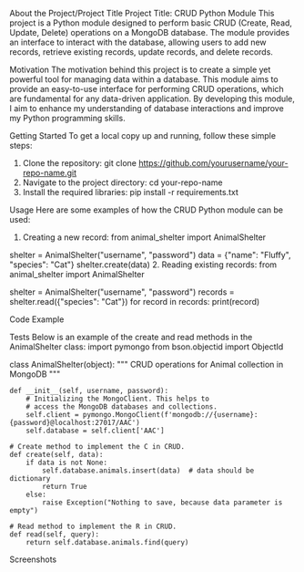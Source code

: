 About the Project/Project Title
Project Title: CRUD Python Module
This project is a Python module designed to perform basic CRUD (Create, Read, Update, Delete) operations on a MongoDB database. The module provides an interface to interact with the database, allowing users to add new records, retrieve existing records, update records, and delete records.

Motivation
The motivation behind this project is to create a simple yet powerful tool for managing data within a database. This module aims to provide an easy-to-use interface for performing CRUD operations, which are fundamental for any data-driven application. By developing this module, I aim to enhance my understanding of database interactions and improve my Python programming skills.

Getting Started
To get a local copy up and running, follow these simple steps:
1.	Clone the repository:
git clone https://github.com/yourusername/your-repo-name.git
2.	Navigate to the project directory:
cd your-repo-name
3.	Install the required libraries:
pip install -r requirements.txt

Usage
Here are some examples of how the CRUD Python module can be used:
1.	Creating a new record:
from animal_shelter import AnimalShelter

shelter = AnimalShelter("username", "password")
data = {"name": "Fluffy", "species": "Cat"}
shelter.create(data)
2.	Reading existing records:
from animal_shelter import AnimalShelter

shelter = AnimalShelter("username", "password")
records = shelter.read({"species": "Cat"})
for record in records:
    print(record)

Code Example

Tests
Below is an example of the create and read methods in the AnimalShelter class:
import pymongo
from bson.objectid import ObjectId

class AnimalShelter(object):
    """ CRUD operations for Animal collection in MongoDB """
    
    def __init__(self, username, password):
        # Initializing the MongoClient. This helps to
        # access the MongoDB databases and collections.
        self.client = pymongo.MongoClient(f'mongodb://{username}:{password}@localhost:27017/AAC')
        self.database = self.client['AAC']
        
    # Create method to implement the C in CRUD.
    def create(self, data):
        if data is not None:
            self.database.animals.insert(data)  # data should be dictionary
            return True
        else:
            raise Exception("Nothing to save, because data parameter is empty")

    # Read method to implement the R in CRUD.
    def read(self, query):
        return self.database.animals.find(query)

Screenshots
 

